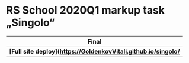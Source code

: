 # RS School 2020Q1 markup task „Singolo“

| Final | 
| - |
| **[Full site deploy](https://GoldenkovVitali.github.io/singolo/** | 

